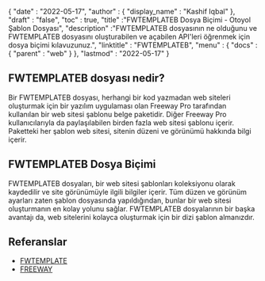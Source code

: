 {
  "date" : "2022-05-17",
  "author" : {
    "display_name" : "Kashif Iqbal"
},
  "draft" : "false",
  "toc" : true,
  "title" :"FWTEMPLATEB Dosya Biçimi - Otoyol Şablon Dosyası",
  "description" :"FWTEMPLATEB dosyasının ne olduğunu ve FWTEMPLATEB dosyasını oluşturabilen ve açabilen API'leri öğrenmek için dosya biçimi kılavuzunuz.",
  "linktitle" : "FWTEMPLATEB",
  "menu" : {
    "docs" : {
      "parent" : "web"
}
},
  "lastmod" : "2022-05-17"
}

## FWTEMPLATEB dosyası nedir?

Bir FWTEMPLATEB dosyası, herhangi bir kod yazmadan web siteleri oluşturmak için bir yazılım uygulaması olan Freeway Pro tarafından kullanılan bir web sitesi şablonu belge paketidir. Diğer Freeway Pro kullanıcılarıyla da paylaşılabilen birden fazla web sitesi şablonu içerir. Paketteki her şablon web sitesi, sitenin düzeni ve görünümü hakkında bilgi içerir.

## FWTEMPLATEB Dosya Biçimi

FWTEMPLATEB dosyaları, bir web sitesi şablonları koleksiyonu olarak kaydedilir ve site görünümüyle ilgili bilgiler içerir. Tüm düzen ve görünüm ayarları zaten şablon dosyasında yapıldığından, bunlar bir web sitesi oluşturmanın en kolay yolunu sağlar. FWTEMPLATEB dosyalarının bir başka avantajı da, web sitelerini kolayca oluşturmak için bir dizi şablon almanızdır.

## Referanslar

* [FWTEMPLATE](/tr/web/fwtemplate/)
* [FREEWAY](/tr/web/freeway/)


